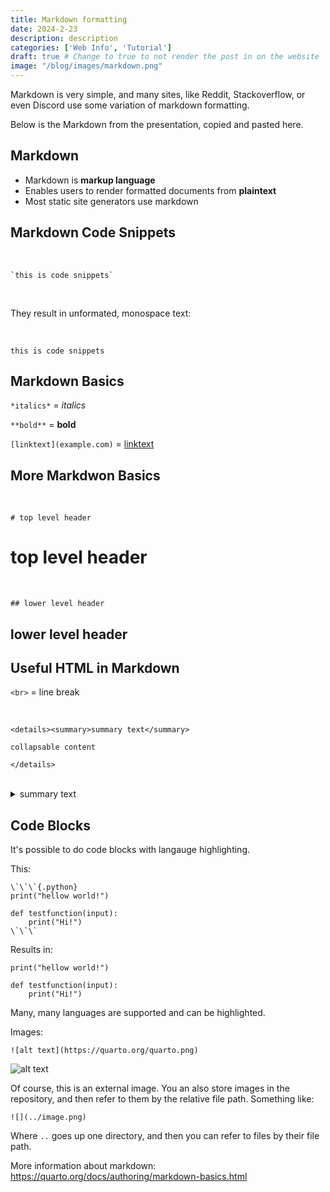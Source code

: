 ```yaml
---
title: Markdown formatting
date: 2024-2-23
description: description
categories: ['Web Info', 'Tutorial']
draft: true # Change to true to not render the post in on the website
image: "/blog/images/markdown.png"
---
```



Markdown is very simple, and many sites, like Reddit, Stackoverflow, or even Discord use some variation of markdown formatting.

Below is the Markdown from the presentation, copied and pasted here. 


## Markdown

* Markdown is **markup language**
* Enables users to render formatted documents from **plaintext**
* Most static site generators use markdown


## Markdown Code Snippets

<br>

```
`this is code snippets`
```

<br>

They result in unformated, monospace text:

<br>

`this is code snippets`

## Markdown Basics

`*italics*` = *italics*

`**bold**` = **bold**

`[linktext](example.com)` = [linktext](example.com)

## More Markdwon Basics

<br>

`# top level header`

<h1>top level header</h1>

<br>

`## lower level header`

<h2>lower level header<h2>

## Useful HTML in Markdown

`<br>` = line break

<br>

```{.html}
<details><summary>summary text</summary>

collapsable content

</details>
```

<br>

<details><summary>summary text</summary>collapsable content</details>


## Code Blocks

It's possible to do code blocks with langauge highlighting.

This:

```{.default}
\`\`\`{.python}
print("hellow world!")

def testfunction(input):
    print("Hi!")
\`\`\`
```

Results in:

```{.python}
print("hellow world!")

def testfunction(input):
    print("Hi!")
```

Many, many languages are supported and can be highlighted.

Images:

`![alt text](https://quarto.org/quarto.png)`


![alt text](https://quarto.org/quarto.png)

Of course, this is an external image. You an also store images in the repository, and then refer to them by the relative file path. Something like:

`![](../image.png)`

Where `..` goes up one directory, and then you can refer to files by their file path.


More information about markdown: <https://quarto.org/docs/authoring/markdown-basics.html>
